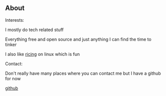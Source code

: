 ## About

Interests:

I mostly do tech related stuff

Everything free and open source and just anything I can find the time to tinker

I also like [ricing](https://www.reddit.com/r/unixporn/wiki/themeing/dictionary#wiki_rice) on linux which is fun

Contact:

Don't really have many places where you can contact me but I have a github for now

[github](https://github.com/antaxiom)
